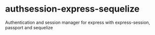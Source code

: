 # authsession-express-sequelize
Authentication and session manager for express with express-session, passport and sequelize
